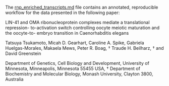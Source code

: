 The [rnp_enriched_transcripts.md]() file contains an annotated, reproducible workflow for the data presented in the following paper:

LIN-41 and OMA ribonucleoprotein complexes mediate a translational repression-
to-activation switch controlling oocyte meiotic maturation and the oocyte-to-
embryo transition in Caenorhabditis elegans

Tatsuya Tsukamoto, Micah D. Gearhart, Caroline A. Spike, Gabriela Huelgas-Morales,
Makaela Mews, Peter R. Boag, † Traude H. Beilharz, † and David Greenstein

Department of Genetics, Cell Biology and Development, University of Minnesota, Minneapolis,
Minnesota 55455 USA, † Department of Biochemistry and Molecular Biology, Monash University,
Clayton 3800, Australia

